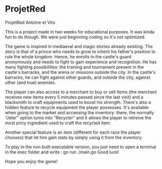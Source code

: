 # ProjetRed
ProjetRed Antoine et Vito

This is a project made in two weeks for educational purposes. It was kinda fun to do though. We were just beginning coding so it's not optimized.

The game is inspired in mediaeval and magic stories already existing. The story is that of a prince who needs to grow to inherit his father's position to rule the whole kingdom.
Hence, he enrolls in the castle's guard anonymously and needs to fight to gain experience and recognition. He has many fighting possibilities: the training and tournament present in the castle's barracks, and the arena or missions outside the city.
In the castle's barracks, he can fight against other guards, and outside the city, against other (and true) enemies.

The player can also access to a merchant to buy or sell items (the merchant receives new items every 5 minutes passed since the last visit) and a blacksmith to craft equipments used to boost his strength. There's also a hidden feature to recycle equipment the player possesses. It's available when going to the market and accessing the inventory: there, the normally "Jeter" option turns into "Recycler" and it allows the player to retreive the most pricy ingredient used to craft the recycled item.

Another special feature is an item (different for each race the player chooses) that let him gain stats by simply using it from the inventory.

To play in the non built executable version, you just need to open a terminal in the exec folder and write : go run ./main.go
Good luck!

Hope you enjoy the game!
